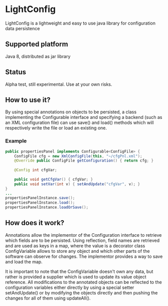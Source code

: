# LightConfig
LightConfig is a lightweight and easy to use java library for configuration data persistence

## Supported platform
Java 8, distributed as jar library

## Status
Alpha test, still experimental. Use at your own risks.

## How to use it?
By using special annotations on objects to be persisted, a class implementing the 
Configurable interface and specifying a backend (such as an XML configuration file) can 
use save() and load() methods which will respectively write the file or load an existing one.

### Example
```java
public propertiesPanel implements Configurable<ConfigFile> {
    ConfigFile cfg = new XmlConfigFile(this, "~/cfgPnl.xml");
    @Override public ConfigFile getConfiguration() { return cfg; }
    
    @Config int cfgVar;
    
    public void getCfgVar() { cfgVar; }
    public void setVar(int v) { setAndUpdate("cfgVar", v); }
}
...
propertiesPanelInstance.save();
propertiesPanelInstance.load();
propertiesPanelInstance.loadOrSave();
```

## How does it work?
Annotations allow the implementor of the Configuration interface to retrieve which 
fields are to be persisted. Using reflection, field names are retrieved and are 
used as keys in a map, where the value is a decorator class ConfigVariable allows 
to store any object and which other parts of the software can observe for changes. 
The implementor provides a way to save and load the map.

It is important to note that the ConfigVariable doesn't own any data, but rather 
is provided a supplier which is used to update its value object reference. 
All modifications to the annotated objects can be reflected to the configuration 
variables either directly by using a special setter setAndUpdate() or by modifying 
the objects directly and then pushing the changes for all of them using updateAll().